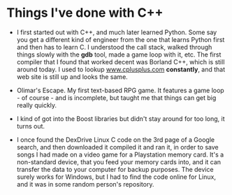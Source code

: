 # Things I've done with C++

- I first started out with C++, and much later learned Python.  Some say you get a different kind of engineer from the one that learns Python first and then has to learn C.  I understood the call stack, walked through things slowly with the **gdb** tool, made a game loop with it, etc.  The first compiler that I found that worked decent was Borland C++, which is still around today.  I used to lookup www.cplusplus.com **constantly**, and that web site is still up and looks the same.

- Olimar's Escape.  My first text-based RPG game.  It features a game loop - of course - and is incomplete, but taught me that things can get big really quickly.

- I kind of got into the Boost libraries but didn't stay around for too long, it turns out.

- I once found the DexDrive Linux C code on the 3rd page of a Google search, and then downloaded it compiled it and ran it, in order to save songs I had made on a video game for a Playstation memory card.  It's a non-standard device, that you feed your memory cards into, and it can transfer the data to your computer for backup purposes.  The device surely works for Windows, but I had to find the code online for Linux, and it was in some random person's repository.

